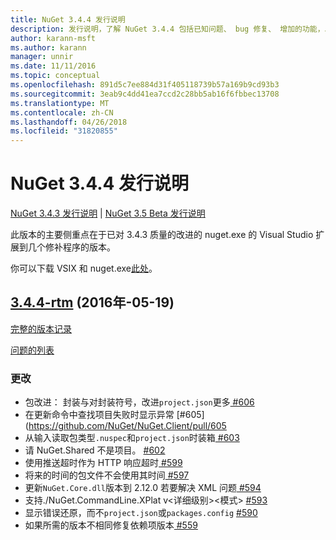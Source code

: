 ```yaml
---
title: NuGet 3.4.4 发行说明
description: 发行说明，了解 NuGet 3.4.4 包括已知问题、 bug 修复、 增加的功能，以及 DCRs。
author: karann-msft
ms.author: karann
manager: unnir
ms.date: 11/11/2016
ms.topic: conceptual
ms.openlocfilehash: 891d5c7ee884d31f405118739b57a169b9cd93b3
ms.sourcegitcommit: 3eab9c4dd41ea7ccd2c28bb5ab16f6fbbec13708
ms.translationtype: MT
ms.contentlocale: zh-CN
ms.lasthandoff: 04/26/2018
ms.locfileid: "31820855"
---
```

# <a name="nuget-344-release-notes"></a>NuGet 3.4.4 发行说明

[NuGet 3.4.3 发行说明](../release-notes/nuget-3.4.3.md) | [NuGet 3.5 Beta 发行说明](../release-notes/nuget-3.5-Beta.md)

此版本的主要侧重点在于已对 3.4.3 质量的改进的 nuget.exe 的 Visual Studio 扩展到几个修补程序的版本。

你可以下载 VSIX 和 nuget.exe[此处](https://dist.nuget.org/index.html)。

## <a name="344-rtmhttpsgithubcomnugetnugetclienttree344-rtm-2016-05-19"></a>[3.4.4-rtm](https://github.com/NuGet/NuGet.Client/tree/3.4.4-rtm) (2016年-05-19)

[完整的版本记录](https://github.com/NuGet/NuGet.Client/compare/3.5.0-beta-final...3.4.4-rtm)

[问题的列表](https://github.com/NuGet/Home/issues?q=is%3Aissue+milestone%3A3.4.4+is%3Aclosed)

### <a name="changes"></a>更改

- 包改进： 封装与对封装符号，改进`project.json`更多[ \#606](https://github.com/NuGet/NuGet.Client/pull/606)
- 在更新命令中查找项目失败时显示异常 [\#605] (https://github.com/NuGet/NuGet.Client/pull/605
- 从输入读取包类型`.nuspec`和`project.json`时装箱[ \#603](https://github.com/NuGet/NuGet.Client/pull/603)
- 请 NuGet.Shared 不是项目。 [\#602](https://github.com/NuGet/NuGet.Client/pull/602)
- 使用推送超时作为 HTTP 响应超时[ \#599](https://github.com/NuGet/NuGet.Client/pull/599)
- 将来的时间的包文件不会使用其时间[ \#597](https://github.com/NuGet/NuGet.Client/pull/597)
- 更新`NuGet.Core.dll`版本到 2.12.0 若要解决 XML 问题[ \#594](https://github.com/NuGet/NuGet.Client/pull/594)
- 支持./NuGet.CommandLine.XPlat v\<详细级别\>\<模式\> [ \#593](https://github.com/NuGet/NuGet.Client/pull/593)
- 显示错误还原，而不`project.json`或`packages.config` [ \#590](https://github.com/NuGet/NuGet.Client/pull/590)
- 如果所需的版本不相同修复依赖项版本[ \#559](https://github.com/NuGet/NuGet.Client/pull/559)